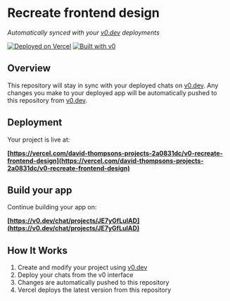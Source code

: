 # Recreate frontend design

*Automatically synced with your [v0.dev](https://v0.dev) deployments*

[![Deployed on Vercel](https://img.shields.io/badge/Deployed%20on-Vercel-black?style=for-the-badge&logo=vercel)](https://vercel.com/david-thompsons-projects-2a0831dc/v0-recreate-frontend-design)
[![Built with v0](https://img.shields.io/badge/Built%20with-v0.dev-black?style=for-the-badge)](https://v0.dev/chat/projects/JE7yGfLulAD)

## Overview

This repository will stay in sync with your deployed chats on [v0.dev](https://v0.dev).
Any changes you make to your deployed app will be automatically pushed to this repository from [v0.dev](https://v0.dev).

## Deployment

Your project is live at:

**[https://vercel.com/david-thompsons-projects-2a0831dc/v0-recreate-frontend-design](https://vercel.com/david-thompsons-projects-2a0831dc/v0-recreate-frontend-design)**

## Build your app

Continue building your app on:

**[https://v0.dev/chat/projects/JE7yGfLulAD](https://v0.dev/chat/projects/JE7yGfLulAD)**

## How It Works

1. Create and modify your project using [v0.dev](https://v0.dev)
2. Deploy your chats from the v0 interface
3. Changes are automatically pushed to this repository
4. Vercel deploys the latest version from this repository